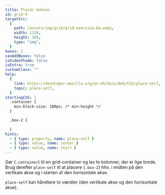 ```yaml
---
title: Placér boksen
id: grid-9
targetSrc:
  {
    path: /assets/img/grid/grid-exercise-8a.webp,
    width: 1128,
    height: 360,
    type: "img",
  }
boxes: 2
canAddBoxes: false
isVideoThumb: false
isExtra: true
customClass: ""
help:
  {
    link: https://developer.mozilla.org/en-US/docs/Web/CSS/place-self,
    topic: place-self,
  }
startingCSS: |
  .container {
    min-block-size: 180px; /* min-height */
  }

  .box-2 {
    
  }
hints:
  - { type: property, name: place-self }
  - { type: value, name: center }
  - { type: value, name: start }
---
```


Gør {<code class="token selector">.container</code>} til en grid-container og lav to kolonner, der er lige brede. Brug derefter `place-self` til at placere {<code class="token selector">.box-2</code>} hhv. i midten på den vertikale akse og i starten af den horisontale akse.

`place-self` kan håndtere to værdier (den vertikale akse og den horisontale akse).
